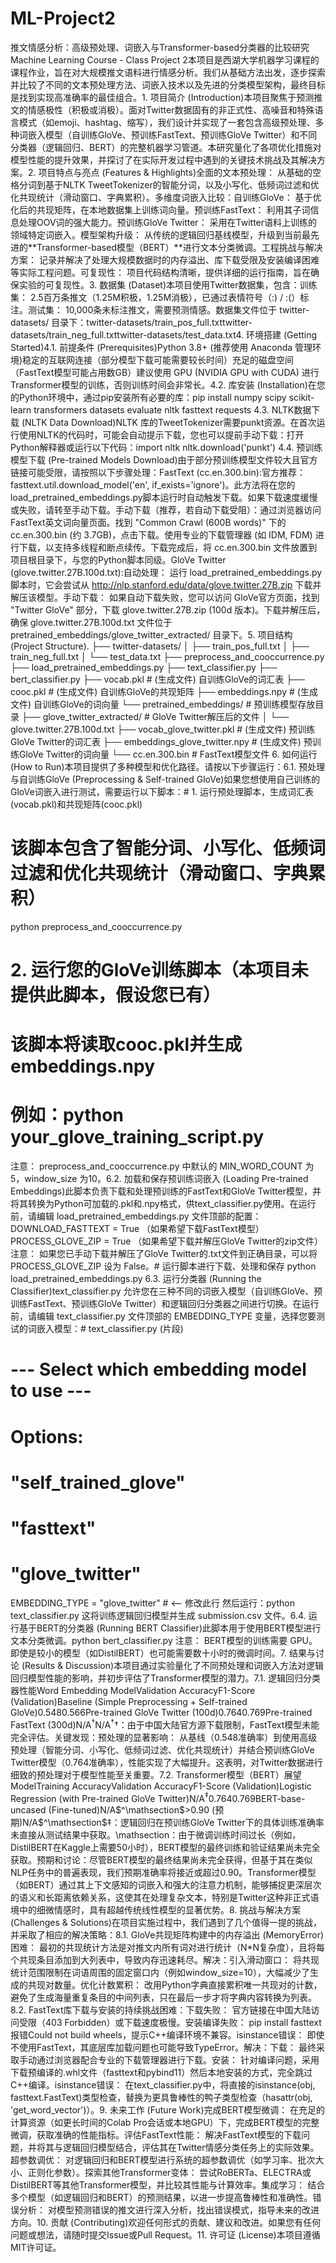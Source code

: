 # ML-Project2
推文情感分析：高级预处理、词嵌入与Transformer-based分类器的比较研究Machine Learning Course - Class Project 2本项目是西湖大学机器学习课程的课程作业，旨在对大规模推文语料进行情感分析。我们从基础方法出发，逐步探索并比较了不同的文本预处理方法、词嵌入技术以及先进的分类模型架构，最终目标是找到实现高准确率的最佳组合。1. 项目简介 (Introduction)本项目聚焦于预测推文的情感极性（积极或消极）。面对Twitter数据固有的非正式性、高噪音和特殊语言模式（如emoji、hashtag、缩写），我们设计并实现了一套包含高级预处理、多种词嵌入模型（自训练GloVe、预训练FastText、预训练GloVe Twitter）和不同分类器（逻辑回归、BERT）的完整机器学习管道。本研究量化了各项优化措施对模型性能的提升效果，并探讨了在实际开发过程中遇到的关键技术挑战及其解决方案。2. 项目特点与亮点 (Features & Highlights)全面的文本预处理： 从基础的空格分词到基于NLTK TweetTokenizer的智能分词，以及小写化、低频词过滤和优化共现统计（滑动窗口、字典累积）。多维度词嵌入比较：自训练GloVe： 基于优化后的共现矩阵，在本地数据集上训练词向量。预训练FastText： 利用其子词信息处理OOV词的强大能力。预训练GloVe Twitter： 采用在Twitter语料上训练的领域特定词嵌入。模型架构升级： 从传统的逻辑回归基线模型，升级到当前最先进的**Transformer-based模型（BERT）**进行文本分类微调。工程挑战与解决方案： 记录并解决了处理大规模数据时的内存溢出、库下载受限及安装编译困难等实际工程问题。可复现性： 项目代码结构清晰，提供详细的运行指南，旨在确保实验的可复现性。3. 数据集 (Dataset)本项目使用Twitter数据集，包含：训练集： 2.5百万条推文（1.25M积极，1.25M消极），已通过表情符号（:) / :(）标注。测试集： 10,000条未标注推文，需要预测情感。数据集文件位于 twitter-datasets/ 目录下：twitter-datasets/train_pos_full.txttwitter-datasets/train_neg_full.txttwitter-datasets/test_data.txt4. 环境搭建 (Getting Started)4.1. 前提条件 (Prerequisites)Python 3.8+ (推荐使用 Anaconda 管理环境)稳定的互联网连接（部分模型下载可能需要较长时间）充足的磁盘空间（FastText模型可能占用数GB）建议使用 GPU (NVIDIA GPU with CUDA) 进行Transformer模型的训练，否则训练时间会非常长。4.2. 库安装 (Installation)在您的Python环境中，通过pip安装所有必要的库：pip install numpy scipy scikit-learn transformers datasets evaluate nltk fasttext requests
4.3. NLTK数据下载 (NLTK Data Download)NLTK 库的TweetTokenizer需要punkt资源。在首次运行使用NLTK的代码时，可能会自动提示下载，您也可以提前手动下载：打开Python解释器或运行以下代码：import nltk
nltk.download('punkt')
4.4. 预训练模型下载 (Pre-trained Models Download)由于部分预训练模型文件较大且官方链接可能受限，请按照以下步骤处理：FastText (cc.en.300.bin):官方推荐： fasttext.util.download_model('en', if_exists='ignore')。此方法将在您的load_pretrained_embeddings.py脚本运行时自动触发下载。如果下载速度缓慢或失败，请转至手动下载。手动下载（推荐，若自动下载受阻）：通过浏览器访问 FastText英文词向量页面。找到 "Common Crawl (600B words)" 下的 cc.en.300.bin (约 3.7GB)，点击下载。使用专业的下载管理器 (如 IDM, FDM) 进行下载，以支持多线程和断点续传。下载完成后，将 cc.en.300.bin 文件放置到项目根目录下，与您的Python脚本同级。GloVe Twitter (glove.twitter.27B.100d.txt):自动处理： 运行 load_pretrained_embeddings.py 脚本时，它会尝试从 http://nlp.stanford.edu/data/glove.twitter.27B.zip 下载并解压该模型。手动下载： 如果自动下载失败，您可以访问 GloVe官方页面，找到 "Twitter GloVe" 部分，下载 glove.twitter.27B.zip (100d 版本)。下载并解压后，确保 glove.twitter.27B.100d.txt 文件位于 pretrained_embeddings/glove_twitter_extracted/ 目录下。5. 项目结构 (Project Structure).
├── twitter-datasets/
│   ├── train_pos_full.txt
│   ├── train_neg_full.txt
│   └── test_data.txt
├── preprocess_and_cooccurrence.py
├── load_pretrained_embeddings.py
├── text_classifier.py
├── bert_classifier.py
├── vocab.pkl                 # (生成文件) 自训练GloVe的词汇表
├── cooc.pkl                  # (生成文件) 自训练GloVe的共现矩阵
├── embeddings.npy            # (生成文件) 自训练GloVe的词向量
└── pretrained_embeddings/    # 预训练模型存放目录
    ├── glove_twitter_extracted/ # GloVe Twitter解压后的文件
    │   └── glove.twitter.27B.100d.txt
    ├── vocab_glove_twitter.pkl # (生成文件) 预训练GloVe Twitter的词汇表
    ├── embeddings_glove_twitter.npy # (生成文件) 预训练GloVe Twitter的词向量
    └── cc.en.300.bin         # FastText模型文件
6. 如何运行 (How to Run)本项目提供了多种模型和优化路径。请按以下步骤运行：6.1. 预处理与自训练GloVe (Preprocessing & Self-trained GloVe)如果您想使用自己训练的GloVe词嵌入进行测试，需要运行以下脚本：# 1. 运行预处理脚本，生成词汇表(vocab.pkl)和共现矩阵(cooc.pkl)
#    该脚本包含了智能分词、小写化、低频词过滤和优化共现统计（滑动窗口、字典累积）
python preprocess_and_cooccurrence.py

# 2. 运行您的GloVe训练脚本（本项目未提供此脚本，假设您已有）
#    该脚本将读取cooc.pkl并生成embeddings.npy
#    例如：python your_glove_training_script.py
注意： preprocess_and_cooccurrence.py 中默认的 MIN_WORD_COUNT 为5，window_size 为10。6.2. 加载和保存预训练词嵌入 (Loading Pre-trained Embeddings)此脚本负责下载和处理预训练的FastText和GloVe Twitter模型，并将其转换为Python可加载的.pkl和.npy格式，供text_classifier.py使用。在运行前，请编辑 load_pretrained_embeddings.py 文件顶部的配置：DOWNLOAD_FASTTEXT = True （如果希望下载FastText模型）PROCESS_GLOVE_ZIP = True （如果希望下载并解压GloVe Twitter的zip文件）注意： 如果您已手动下载并解压了GloVe Twitter的.txt文件到正确目录，可以将 PROCESS_GLOVE_ZIP 设为 False。# 运行脚本进行下载、处理和保存
python load_pretrained_embeddings.py
6.3. 运行分类器 (Running the Classifier)text_classifier.py 允许您在三种不同的词嵌入模型（自训练GloVe、预训练FastText、预训练GloVe Twitter）和逻辑回归分类器之间进行切换。在运行前，请编辑 text_classifier.py 文件顶部的 EMBEDDING_TYPE 变量，选择您要测试的词嵌入模型：# text_classifier.py (片段)
# --- Select which embedding model to use ---
# Options:
#   "self_trained_glove"
#   "fasttext"
#   "glove_twitter"
EMBEDDING_TYPE = "glove_twitter" # <-- 修改此行
然后运行：python text_classifier.py
这将训练逻辑回归模型并生成 submission.csv 文件。6.4. 运行基于BERT的分类器 (Running BERT Classifier)此脚本用于使用BERT模型进行文本分类微调。python bert_classifier.py
注意： BERT模型的训练需要 GPU。即使是较小的模型（如DistilBERT）也可能需要数十小时的微调时间。7. 结果与讨论 (Results & Discussion)本项目通过实验量化了不同预处理和词嵌入方法对逻辑回归模型性能的影响，并初步评估了Transformer模型的潜力。7.1. 逻辑回归分类器性能Word Embedding ModelValidation AccuracyF1-Score (Validation)Baseline (Simple Preprocessing + Self-trained GloVe)0.5480.566Pre-trained GloVe Twitter (100d)0.7640.769Pre-trained FastText (300d)N/A$^\dagger$N/A$^\dagger$†：由于中国大陆官方源下载限制，FastText模型未能完全评估。关键发现：预处理的显著影响： 从基线（0.548准确率）到使用高级预处理（智能分词、小写化、低频词过滤、优化共现统计）并结合预训练GloVe Twitter模型（0.764准确率），性能实现了大幅提升。这表明，对Twitter数据进行细致的预处理对于模型性能至关重要。7.2. Transformer模型（BERT）展望ModelTraining AccuracyValidation AccuracyF1-Score (Validation)Logistic Regression (with Pre-trained GloVe Twitter)N/A$^\ddagger$0.7640.769BERT-base-uncased (Fine-tuned)N/A$^\mathsection$>0.90 (预期)N/A$^\mathsection$‡：逻辑回归在预训练GloVe Twitter下的具体训练准确率未直接从测试结果中获取。\mathsection：由于微调训练时间过长（例如，DistilBERT在Kaggle上需要50小时），BERT模型的最终训练和验证结果尚未完全获取。预期和讨论：尽管BERT模型的最终结果尚未完全获得，但基于其在类似NLP任务中的普遍表现，我们预期准确率将接近或超过0.90。Transformer模型（如BERT）通过其上下文感知的词嵌入和强大的注意力机制，能够捕捉更深层次的语义和长距离依赖关系，这使其在处理复杂文本，特别是Twitter这种非正式语境中的细微情感时，具有超越传统线性模型的显著优势。8. 挑战与解决方案 (Challenges & Solutions)在项目实施过程中，我们遇到了几个值得一提的挑战，并采取了相应的解决策略：8.1. GloVe共现矩阵构建中的内存溢出 (MemoryError)困难： 最初的共现统计方法是对推文内所有词对进行统计（N*N复杂度），且将每个共现条目添加到大列表中，导致内存迅速耗尽。解决：引入滑动窗口： 将共现统计范围限制在词语周围的固定窗口内（例如window_size=10），大幅减少了生成的共现对数量。优化计数累积： 改用Python字典直接累积唯一共现对的计数，避免了生成海量重复条目的中间列表，只在最后一步才将字典内容转换为列表。8.2. FastText库下载与安装的持续挑战困难：下载失败： 官方链接在中国大陆访问受限（403 Forbidden）或下载速度极慢。安装编译失败： pip install fasttext报错Could not build wheels，提示C++编译环境不兼容。isinstance错误： 即使不使用FastText，其底层库加载问题也可能导致TypeError。解决：下载： 最终采取手动通过浏览器配合专业的下载管理器进行下载。安装： 针对编译问题，采用下载预编译的.whl文件（fasttext和pybind11）然后本地安装的方式，完全跳过C++编译。isinstance错误： 在text_classifier.py中，将直接的isinstance(obj, fasttext.FastText)类型检查，替换为更具鲁棒性的鸭子类型检查（hasattr(obj, 'get_word_vector')）。9. 未来工作 (Future Work)完成BERT模型微调： 在充足的计算资源（如更长时间的Colab Pro会话或本地GPU）下，完成BERT模型的完整微调，获取准确的性能指标。评估FastText性能： 解决FastText模型的下载问题，并将其与逻辑回归模型结合，评估其在Twitter情感分类任务上的实际效果。超参数调优： 对逻辑回归和BERT模型进行系统的超参数调优（如学习率、批次大小、正则化参数）。探索其他Transformer变体： 尝试RoBERTa、ELECTRA或DistilBERT等其他Transformer模型，并比较其性能与计算效率。集成学习： 结合多个模型（如逻辑回归和BERT）的预测结果，以进一步提高鲁棒性和准确性。错误分析： 对模型预测错误的推文进行深入分析，找出错误模式，指导未来的改进方向。10. 贡献 (Contributing)欢迎任何形式的贡献、建议和改进。如果您有任何问题或想法，请随时提交Issue或Pull Request。11. 许可证 (License)本项目遵循MIT许可证。
